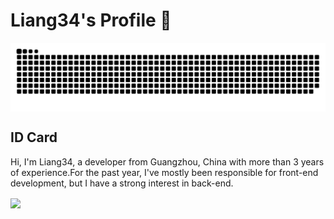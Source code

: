 <h1>Liang34's Profile 👋</h1>

<!--
**Liang34/Liang34** is a ✨ _special_ ✨ repository because its `README.md` (this file) appears on your GitHub profile.

Here are some ideas to get you started:

- 🔭 I’m currently working on ...
- 🌱 I’m currently learning ...
- 👯 I’m looking to collaborate on ...
- 🤔 I’m looking for help with ...
- 💬 Ask me about ...
- 📫 How to reach me: ...
- 😄 Pronouns: ...
- ⚡ Fun fact: ...
-->
<!--
<a href="https://github.com/anuraghazra/github-readme-stats">
  <img height=200 align="center" src="https://github-readme-stats.vercel.app/api?username=Liang34" />
</a>
-->
<p align="center">
    <img align="center" src="https://raw.githubusercontent.com/mistricky/mistricky/ac231765d4d81c46cc5fe158122b88f4df25f300/github-contribution-grid-snake.svg" />
</p>
<H2>ID Card</H2>
<p>Hi, I'm Liang34, a developer from Guangzhou, China with more than 3 years of experience.For the past year, I've mostly been responsible for front-end development, but I have a strong interest in back-end.</p>
<p></p>
<a href="https://github.com/anuraghazra/convoychat">
  <img height=200 align="center" src="https://github-readme-stats.vercel.app/api/top-langs?username=Liang34&layout=compact&langs_count=8&card_width=320" />
</a>
